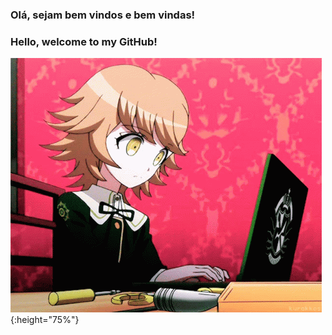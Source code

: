### Olá, sejam bem vindos e bem vindas!

### Hello, welcome to my GitHub!

![coding gif](https://github.com/alanamonteiro/alanamonteiro/blob/main/tenor.gif){:height="75%"}
